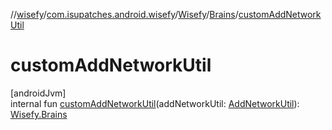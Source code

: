 //[wisefy](../../../../index.md)/[com.isupatches.android.wisefy](../../index.md)/[Wisefy](../index.md)/[Brains](index.md)/[customAddNetworkUtil](custom-add-network-util.md)

# customAddNetworkUtil

[androidJvm]\
internal fun [customAddNetworkUtil](custom-add-network-util.md)(addNetworkUtil: [AddNetworkUtil](../../../com.isupatches.android.wisefy.addnetwork/-add-network-util/index.md)): [Wisefy.Brains](index.md)
